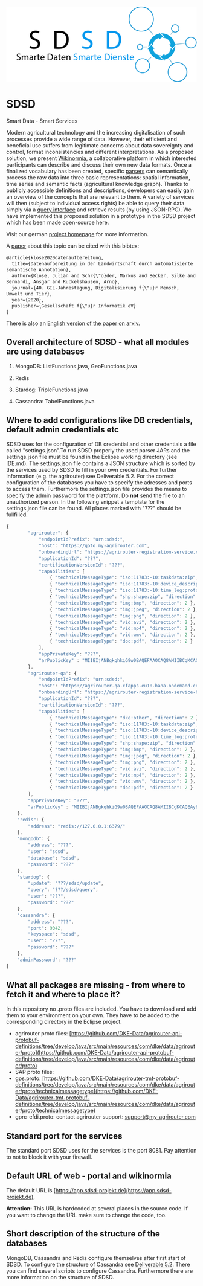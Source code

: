 ![SDSD](website/src/main/resources/img/sdsd-logo.png)

# SDSD

Smart Data - Smart Services

Modern agricultural technology and the increasing digitalisation of such processes provide a wide range of data. 
However, their efficient and beneficial use suffers from legitimate concerns about data sovereignty and control, format inconsistencies and different interpretations. 
As a proposed solution, we present [Wikinormia](sdsd-api), a collaborative platform in which interested participants can describe and discuss their own new data formats. 
Once a finalized vocabulary has been created, specific [parsers](parser) can semantically process the raw data into three basic representations: spatial information, time series and semantic facts (agricultural knowledge graph). 
Thanks to publicly accessible definitions and descriptions, developers can easily gain an overview of the concepts that are relevant to them. 
A variety of services will then (subject to individual access rights) be able to query their data simply via a [query interface](website/src/main/java/de/sdsd/projekt/prototype/jsonrpc/ApiEndpoint.java#L82) and retrieve results (by using JSON-RPC).
We have implemented this proposed solution in a prototype in the SDSD project which has been made open-source here.

Visit our german [project homepage](http://www.sdsd-projekt.de/) for more information.

A [paper](https://gil-net.de/wp-content/uploads/2020/02/GIL_2020FK_LNI-gesamt.pdf#page=133) about this topic can be cited with this bibtex:
```
@article{klose2020datenaufbereitung,
  title={Datenaufbereitung in der Landwirtschaft durch automatisierte semantische Annotation},
  author={Klose, Julian and Schr{\"o}der, Markus and Becker, Silke and Bernardi, Ansgar and Ruckelshausen, Arno},
  journal={40. GIL-Jahrestagung, Digitalisierung f{\"u}r Mensch, Umwelt und Tier},
  year={2020},
  publisher={Gesellschaft f{\"u}r Informatik eV}
}
```
There is also an [English version of the paper on arxiv](https://arxiv.org/abs/1911.06606).

## Overall architecture of SDSD - what all modules are using databases

1. MongoDB: ListFunctions.java, GeoFunctions.java

2. Redis

3. Stardog: TripleFunctions.java

4. Cassandra: TabelFunctions.java

## Where to add configurations like DB credentials, default admin credentials etc
SDSD uses for the configuration of DB credential and other credentials a file called "settings.json".To run SDSD properly the used parser JARs and the settings.json file must be found in the Eclipse working directory (see IDE.md). The settings.json file contains a JSON structure which is sorted by the services used by SDSD to fill in your own credentials. For further information (e.g. the agrirouter) see Deliverable 5.2. For the correct configuration of the databases you have to specify
the adresses and ports to access them. Furthermore the settings.json file provides the means to specify the admin password for the plattform. Do **not** send the file to an unauthorized person. In the following snippet a template for the settings.json file can be found. All places marked with "???" should be fullfilled.
```javascript
{
        "agrirouter": {
            "endpointIdPrefix": "urn:sdsd:",
            "host": "https://goto.my-agrirouter.com",
            "onboardingUrl": "https://agrirouter-registration-service.cfapps.eu1.hana.ondemand.com/api/v1.0/registration/onboard",
            "applicationId": "???",
            "certificationVersionId": "???",
            "capabilities": [
                { "technicalMessageType": "iso:11783:-10:taskdata:zip", "direction": 2 },
                { "technicalMessageType": "iso:11783:-10:device_description:protobuf", "direction": 2 },
                { "technicalMessageType": "iso:11783:-10:time_log:protobuf", "direction": 2 },
                { "technicalMessageType": "shp:shape:zip", "direction": 2 },
                { "technicalMessageType": "img:bmp", "direction": 2 },
                { "technicalMessageType": "img:jpeg", "direction": 2 },
                { "technicalMessageType": "img:png", "direction": 2 },
                { "technicalMessageType": "vid:avi", "direction": 2 },
                { "technicalMessageType": "vid:mp4", "direction": 2 },
                { "technicalMessageType": "vid:wmv", "direction": 2 },
                { "technicalMessageType": "doc:pdf", "direction": 2 }
            ],
            "appPrivateKey": "???",
            "arPublicKey" : "MIIBIjANBgkqhkiG9w0BAQEFAAOCAQ8AMIIBCgKCAQEAwCxD31sYtzH9NTfZ6n8H+H/QgOaoTL9GAakplAsdwYSLjBpgYMZOHIgkdM9ksRP8WsITChtZtxrCnBjR8bapekPT/pM9zPZlNEPxUlylJNwwTWjzTJP03+Yr07Q8v8fTJ5VWzAHlHtGQ/sI7yXA8pzruTNre1MzxO3lkljt2Q2e7CVXAp1b53BghgysppL9Bl7NK1R+vdWSs0B1Db/GjalOkWUnhivTjRMX61RGDCQSVSEaX12EvJX7FooAsW3NFeZCgeZGWEa5ZMALIiBL4GNASOOHju7ewlYjkyGIRxxAoc3C0w5dg1qlLiAFWToYwgDOcUpLRjU/7bzGiGvp8RwIDAQAB"
        },
        "agrirouter-qa": {
            "endpointIdPrefix": "urn:sdsd:",
            "host": "https://agrirouter-qa.cfapps.eu10.hana.ondemand.com",
            "onboardingUrl": "https://agrirouter-registration-service-hubqa-eu10.cfapps.eu10.hana.ondemand.com/api/v1.0/registration/onboard",
            "applicationId": "???",
            "certificationVersionId": "???",
            "capabilities": [
                { "technicalMessageType": "dke:other", "direction": 2 },
                { "technicalMessageType": "iso:11783:-10:taskdata:zip", "direction": 2 },
                { "technicalMessageType": "iso:11783:-10:device_description:protobuf", "direction": 2 },
                { "technicalMessageType": "iso:11783:-10:time_log:protobuf", "direction": 2 },
                { "technicalMessageType": "shp:shape:zip", "direction": 2 },
                { "technicalMessageType": "img:bmp", "direction": 2 },
                { "technicalMessageType": "img:jpeg", "direction": 2 },
                { "technicalMessageType": "img:png", "direction": 2 },
                { "technicalMessageType": "vid:avi", "direction": 2 },
                { "technicalMessageType": "vid:mp4", "direction": 2 },
                { "technicalMessageType": "vid:wmv", "direction": 2 },
                { "technicalMessageType": "doc:pdf", "direction": 2 }
		],
		"appPrivateKey": "???",
		"arPublicKey" : "MIIBIjANBgkqhkiG9w0BAQEFAAOCAQ8AMIIBCgKCAQEAy8xF9661acn+iS+QS+9Y3HvTfUVcismzbuvxHgHA7YeoOUFxyj3lkaTnXm7hzQe4wDEDgwpJSGAzxIIYSUXe8EsWLorg5O0tRexx5SP3+kj1i83DATBJCXP7k+bAF4u2FVJphC1m2BfLxelGLjzxVAS/v6+EwvYaT1AI9FFqW/a2o92IsVPOh9oM9eds3lBOAbH/8XrmVIeHofw+XbTH1/7MLD6IE2+HbEeY0F96nioXArdQWXcjUQsTch+p0p9eqh23Ak4ef5oGcZhNd4ypY8M6ppvIMiXkgWSPJevCJjhxRJRmndY+ajYGx7CLePx7wNvxXWtkng3yh+7WiZ/YqwIDAQAB"
	},
	"redis": {
		"address": "redis://127.0.0.1:6379/"
	},
	"mongodb": {
		"address": "???",
		"user": "sdsd",
		"database": "sdsd",
		"password": "???"
	},
	"stardog": {
		"update": "???/sdsd/update",
		"query": "???/sdsd/query",
		"user": "???",
		"password": "???"
	},
	"cassandra": {
		"address": "???",
		"port": 9042,
		"keyspace": "sdsd",
		"user": "???",
		"password": "???"
	},
	"adminPassword": "???"
}
```
## What all packages are missing - from where to fetch it and where to place it?
In this repository no .proto files are included. You have to download and add them to your environment on your own. They have to be added to the corresponding directory in the Eclipse project.
+ agrirouter proto files: [https://github.com/DKE-Data/agrirouter-api-protobuf-definitions/tree/develop/java/src/main/resources/com/dke/data/agrirouter/proto](https://github.com/DKE-Data/agrirouter-api-protobuf-definitions/tree/develop/java/src/main/resources/com/dke/data/agrirouter/proto)
+ SAP proto files: 
+ gps.proto: [https://github.com/DKE-Data/agrirouter-tmt-protobuf-definitions/tree/develop/java/src/main/resources/com/dke/data/agrirouter/proto/technicalmessagetype](https://github.com/DKE-Data/agrirouter-tmt-protobuf-definitions/tree/develop/java/src/main/resources/com/dke/data/agrirouter/proto/technicalmessagetype)
+ gprc-efdi.proto: contact agrirouter support: support@my-agrirouter.com

## Standard port for the services
The standard port SDSD uses for the services is the port 8081. Pay attention to not to block it with your firewall.

## Default URL of web - portal and wikinormia 
The default URL is [https://app.sdsd-projekt.de](https://app.sdsd-projekt.de). 

**Attention:** This URL is hardcoded at several places in the source code. If you want to change the URL make sure to change the code, too.

## Short description of the structure of the databases
MongoDB, Cassandra and Redis configure themselves after first start of SDSD. To configure the structure of Cassandra see [Deliverable 5.2](./D5.2.pdf). There you can find several scripts to configure Cassandra. Furthermore there are more information on the structure of SDSD.
